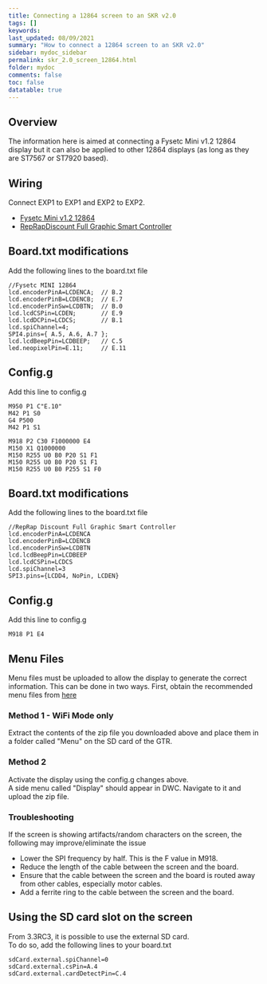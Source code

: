 ```yaml
---
title: Connecting a 12864 screen to an SKR v2.0
tags: []
keywords: 
last_updated: 08/09/2021
summary: "How to connect a 12864 screen to an SKR v2.0"
sidebar: mydoc_sidebar
permalink: skr_2.0_screen_12864.html
folder: mydoc
comments: false
toc: false
datatable: true
---
```


## Overview

The information here is aimed at connecting a Fysetc Mini v1.2 12864 display but it can also be applied to other 12864 displays (as long as they are ST7567 or ST7920 based).  

## Wiring

Connect EXP1 to EXP1 and EXP2 to EXP2.  

<ul id="profileTabs" class="nav nav-tabs">
  <li class="active"><a class="noCrossRef" href="#fysetc" data-toggle="tab">Fysetc Mini v1.2 12864</a></li>  
	<li><a class="noCrossRef" href="#reprap" data-toggle="tab">RepRapDiscount Full Graphic Smart Controller</a></li>
</ul>
  <div class="tab-content">
<div role="tabpanel" class="tab-pane active" id="fysetc" markdown="1">

## Board.txt modifications

Add the following lines to the board.txt file

```
//Fysetc MINI 12864
lcd.encoderPinA=LCDENCA;  // B.2
lcd.encoderPinB=LCDENCB;  // E.7
lcd.encoderPinSw=LCDBTN;  // B.0
lcd.lcdCSPin=LCDEN;       // E.9
lcd.lcdDCPin=LCDCS;       // B.1
lcd.spiChannel=4;
SPI4.pins={ A.5, A.6, A.7 };
lcd.lcdBeepPin=LCDBEEP;   // C.5
led.neopixelPin=E.11;     // E.11
```

## Config.g

Add this line to config.g
```
M950 P1 C"E.10"
M42 P1 S0
G4 P500
M42 P1 S1

M918 P2 C30 F1000000 E4
M150 X1 Q1000000
M150 R255 U0 B0 P20 S1 F1
M150 R255 U0 B0 P20 S1 F1
M150 R255 U0 B0 P255 S1 F0
```

</div>

<div role="tabpanel" class="tab-pane" id="reprap" markdown="1">

## Board.txt modifications

Add the following lines to the board.txt file

```
//RepRap Discount Full Graphic Smart Controller
lcd.encoderPinA=LCDENCA
lcd.encoderPinB=LCDENCB
lcd.encoderPinSw=LCDBTN
lcd.lcdBeepPin=LCDBEEP
lcd.lcdCSPin=LCDCS
lcd.spiChannel=3
SPI3.pins={LCDD4, NoPin, LCDEN}
```

## Config.g

Add this line to config.g
```
M918 P1 E4
```

</div>

</div>

## Menu Files

Menu files must be uploaded to allow the display to generate the correct information. This can be done in two ways.
First, obtain the recommended menu files from [here](https://github.com/jadonmmiller/UltimateDuetMenuSystem/releases/)

### Method 1 - WiFi Mode only

Extract the contents of the zip file you downloaded above and place them in a folder called "Menu" on the SD card of the GTR. 

### Method 2

Activate the display using the config.g changes above.  
A side menu called "Display" should appear in DWC. Navigate to it and upload the zip file.  

### Troubleshooting

If the screen is showing artifacts/random characters on the screen, the following may improve/eliminate the issue

* Lower the SPI frequency by half. This is the F value in M918.  
* Reduce the length of the cable between the screen and the board.  
* Ensure that the cable between the screen and the board is routed away from other cables, especially motor cables.  
* Add a ferrite ring to the cable between the screen and the board.  

## Using the SD card slot on the screen

From 3.3RC3, it is possible to use the external SD card.  
To do so, add the following lines to your board.txt

```
sdCard.external.spiChannel=0
sdCard.external.csPin=A.4
sdCard.external.cardDetectPin=C.4
```
